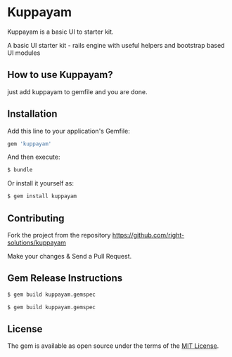 # Kuppayam

Kuppayam is a basic UI to starter kit.

A basic UI starter kit - rails engine with useful helpers and bootstrap based UI modules

## How to use Kuppayam?

just add kuppayam to gemfile and you are done.

## Installation

Add this line to your application's Gemfile:

```ruby
gem 'kuppayam'
```

And then execute:
```bash
$ bundle
```

Or install it yourself as:
```bash
$ gem install kuppayam
```

## Contributing

Fork the project from the repository https://github.com/right-solutions/kuppayam

Make your changes & Send a Pull Request.

## Gem Release Instructions

```bash
$ gem build kuppayam.gemspec
```

```bash
$ gem build kuppayam.gemspec
```



## License
The gem is available as open source under the terms of the [MIT License](http://opensource.org/licenses/MIT).



